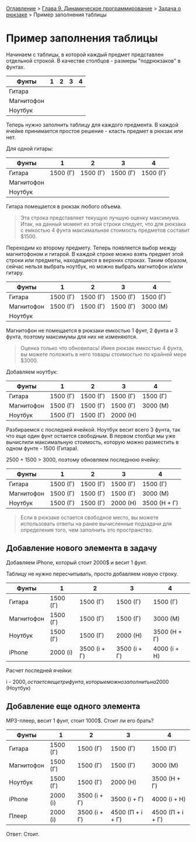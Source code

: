 [Оглавление](../../../../#readme) > [Глава 9. Динамическое программирование](../../#readme) > [Задача о рюкзаке](../README.md#readme) > Пример заполнения таблицы

# Пример заполнения таблицы

Начинаем с таблицы, в которой каждый предмет представлен отдельной строкой. В качестве столбцов - размеры "подрюкзаков" в фунтах.

Фунты|1|2|3|4
-|-|-|-|-
Гитара||||
Магнитофон||||
Ноутбук||||

Теперь нужно заполнить таблицу для каждого предмента. В каждой ячейке принимается простое решение - класть предмет в рюкзак или нет.

Для одной гитары:

Фунты|1|2|3|4
-|-|-|-|-
Гитара|1500 (Г)|1500 (Г)|1500 (Г)|1500 (Г)
Магнитофон||||
Ноутбук||||

Гитара помещается в рюкзак любого объема.

> Эта строка представляет текущую лучшую оценку мак­симума. Итак, на данный момент из этой строки следует, что для рюкзака с емкостью 4 фунта максимальная стоимость предметов составит $1500.

Переходим ко второму предмету. Теперь появляется выбор между магнито­фоном и гитарой. В каждой строке можно взять предмет этой строки или предметы, находящиеся в верхних строках. Таким образом, сейчас нельзя выбрать ноутбук, но можно выбрать магнитофон и/или гитару.

Фунты|1|2|3|4
-|-|-|-|-
Гитара|1500 (Г)|1500 (Г)|1500 (Г)|1500 (Г)
Магнитофон|1500 (Г)|1500 (Г)|1500 (Г)|3000 (М)
Ноутбук||||

Магнитофон не помещается в рюкзаки емкостью 1 фунт, 2 фунта и 3 фунта, поэтому максимумы для них не изменяются.

> Оценка только что обновилась! Имея рюкзак емкостью 4 фунта, вы можете положить в него товары стоимостью по крайней мере $3000.

Добавляем ноутбук:

Фунты|1|2|3|4
-|-|-|-|-
Гитара|1500 (Г)|1500 (Г)|1500 (Г)|1500 (Г)
Магнитофон|1500 (Г)|1500 (Г)|1500 (Г)|3000 (М)
Ноутбук|1500 (Г)|1500 (Г)|2000 (Н)|

Разбираемся с последней ячейкой. Ноутбук весит всего 3 фунта, так что еще один фунт остается свободным. В первом столбце мы уже вычислили максимальную стоимость, которую можно разместить в одном фунте - 1500 (Гитара).

2500 + 1500 > 3000, поэтому обновляем последнюю ячейку:

Фунты|1|2|3|4
-|-|-|-|-
Гитара|1500 (Г)|1500 (Г)|1500 (Г)|1500 (Г)
Магнитофон|1500 (Г)|1500 (Г)|1500 (Г)|3000 (М)
Ноутбук|1500 (Г)|1500 (Г)|2000 (Н)|3500 (Н + Г)

> Если в рюкзаке остается свободное место, вы можете использовать ответы на ранее вычисленные подзадачи для определения того, чем заполнить это пространство.

## Добавление нового элемента в задачу

Добавляем iPhone, который стоит 2000$ и весит 1 фунт.

Таблицу не нужно пересчитывать, просто добавляем новую строку.

Фунты|1|2|3|4
-|-|-|-|-
Гитара|1500 (Г)|1500 (Г)|1500 (Г)|1500 (Г)
Магнитофон|1500 (Г)|1500 (Г)|1500 (Г)|3000 (М)
Ноутбук|1500 (Г)|1500 (Г)|2000 (Н)|3500 (Н + Г)
iPhone|2000 (i)|3500 (i + Г)|3500 (i + Г)|4000 (i + Н)

Расчет последней ячейки:

i - 2000$, остается еще три фунта, которые можно заполнить на 2000$ (Ноутбук)

## Добавление еще одного элемента

MP3-плеер, весит 1 фунт, стоит 1000$. Стоит ли его брать?

Фунты|1|2|3|4
-|-|-|-|-
Гитара|1500 (Г)|1500 (Г)|1500 (Г)|1500 (Г)
Магнитофон|1500 (Г)|1500 (Г)|1500 (Г)|3000 (М)
Ноутбук|1500 (Г)|1500 (Г)|2000 (Н)|3500 (Н + Г)
iPhone|2000 (i)|3500 (i + Г)|3500 (i + Г)|4000 (i + Н)
Плеер|2000 (i)|3500 (i + Г)|4500 (П + i + Г)|4500 (П + i + Г)

Ответ: Стоит.